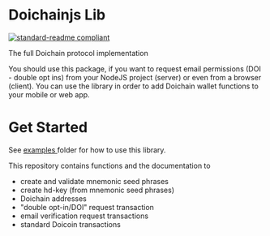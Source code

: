 # Doichainjs Lib
[![standard-readme compliant](https://img.shields.io/badge/readme%20style-standard-brightgreen.svg?style=flat-square)](https://github.com/RichardLitt/standard-readme)

The full Doichain protocol implementation

You should use this package, if you want to request email permissions (DOI - double opt ins) from your NodeJS project (server) or even from a browser (client). You can use the library in order to add Doichain wallet functions to your mobile or web app.

# Get Started
See <a href="https://github.com/stallingerl/doichainjs-lib/tree/master/examples">examples </a>folder for how to use this library.

This repository contains functions and the documentation to
- create and validate mnemonic seed phrases
- create hd-key (from mnemonic seed phrases)
- Doichain addresses
- "double opt-in/DOI" request transaction
- email verification request transactions
- standard Doicoin transactions
